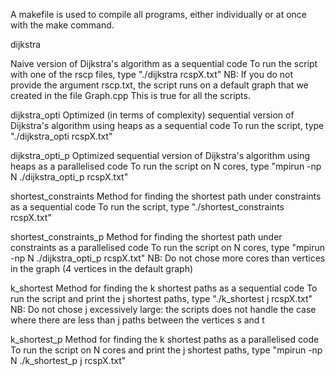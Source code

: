 A makefile is used to compile all programs, either individually or at once with the make command.

dijkstra

Naive version of Dijkstra's algorithm as a sequential code
To run the script with one of the rscp files, type "./dijkstra rcspX.txt"
    NB: If you do not provide the argument rscp.txt, the script runs on a default graph that we created in the file Graph.cpp
        This is true for all the scripts.
    
dijkstra_opti
Optimized (in terms of complexity) sequential version of Dijkstra's algorithm using heaps as a sequential code
To run the script, type "./dijkstra_opti rcspX.txt"

dijkstra_opti_p
Optimized sequential version of Dijkstra's algorithm using heaps as a parallelised code
To run the script on N cores, type "mpirun -np N ./dijkstra_opti_p rcspX.txt"

shortest_constraints
Method for finding the shortest path under constraints as a sequential code
To run the script, type "./shortest_constraints rcspX.txt"

shortest_constraints_p
Method for finding the shortest path under constraints as a parallelised code
To run the script on N cores, type "mpirun -np N ./dijkstra_opti_p rcspX.txt"
    NB: Do not chose more cores than vertices in the graph (4 vertices in the default graph) 

k_shortest
Method for finding the k shortest paths as a sequential code
To run the script and print the j shortest paths, type "./k_shortest j rcspX.txt"
    NB: Do not chose j excessively large: the scripts does not handle the case where 
    there are less than j paths between the vertices s and t

k_shortest_p
Method for finding the k shortest paths as a parallelised code
To run the script on N cores and print the j shortest paths, type "mpirun -np N ./k_shortest_p j rcspX.txt"

